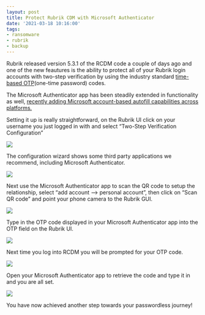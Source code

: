 ```yaml
---
layout: post
title: Protect Rubrik CDM with Microsoft Authenticator
date: '2021-03-18 10:16:00'
tags:
- ransomware
- rubrik
- backup
---
```


Rubrik released version 5.3.1 of the RCDM code a couple of days ago and one of the new feautures is the ability to protect all of your Rubrik login accounts with two-step verification by using the industry standard [time-based OTP](https://en.wikipedia.org/wiki/Time-based_One-Time_Password)(one-time password) codes.

The Microsoft Authenticator app has been steadily extended in functionality as well, [recently adding Microsoft account-based autofill capabilities across platforms.](https://www.thurrott.com/mobile/245091/microsoft-authenticator-gains-password-management-and-autofill-capabilities)

Setting it up is really straightforward, on the Rubrik UI click on your username you just logged in with and select “Two-Step Verification Configuration”

<img src="/assets/img/auth0.png">

The configuration wizard shows some third party applications we recommend, including Microsoft Authenticator.

<img src="/assets/img/auth1.png">

Next use the Microsoft Authenticator app to scan the QR code to setup the relationship, select “add account –\> personal account”, then click on “Scan QR code” and point your phone camera to the Rubrik GUI.

<img src="/assets/img/IMG_1342.png">

Type in the OTP code displayed in your Microsoft Authenticator app into the OTP field on the Rubrik UI.

<img src="/assets/img/auth2.png">

Next time you log into RCDM you will be prompted for your OTP code.

<img src="/assets/img/auth6.png">

Open your Microsoft Authenticator app to retrieve the code and type it in and you are all set.

<img src="/assets/img/IMG_1344.png">

You have now achieved another step towards your passwordless journey!

